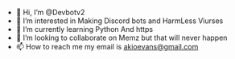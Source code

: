 - 👋 Hi, I’m @Devbotv2
- 👀 I’m interested in Making Discord bots and HarmLess Viurses
- 🌱 I’m currently learning Python And https
- 💞️ I’m looking to collaborate on Memz but that will never happen
- 📫 How to reach me my email is akioevans@gmail.com

<!---
Devbotv2/Devbotv2 is a ✨ special ✨ repository because its `README.md` (this file) appears on your GitHub profile.
You can click the Preview link to take a look at your changes.
--->
